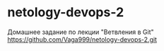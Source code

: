 # netology-devops-2
Домашнее задание по лекции "Ветвления в Git"
https://github.com/Vaga999/netology-devops-2.git